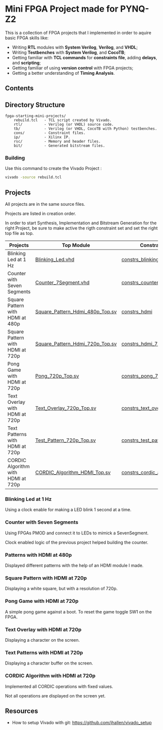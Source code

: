 # Mini FPGA Project made for PYNQ-Z2

This is a collection of FPGA projects that I implemented in order to aquire basic FPGA skills like: 
- Writing **RTL** modules with **System Verilog**, **Verilog**, and **VHDL**;
- Writing **Testbenches** with **System Verilog**, and **CocoTB**;
- Getting familiar with **TCL commands** for **constraints file**, adding **delays**, and **scripting**;
- Getting familiar of using **version control** with FPGA projects;
- Getting a better understanding of **Timing Analysis**.

## Contents

## Directory Structure

```
fpga-starting-mini-projects/
    rebuild.tcl   - TCL script created by Vivado.
    rtl/          - Verilog (or VHDL) source code.
    tb/           - Verilog (or VHDL, CocoTB with Python) testbenches.
    cons/         - Constraint files.
    ip/           - Xilinx IP.
    rsc/          - Memory and header files.
    bit/          - Generated bitstream files.
```
### Building

Use this command to create the Vivado Project :
```bash
vivado -source rebuild.tcl
```

## Projects

All projects are in the same source files. 

Projects are listed in creation order.

In order to start Synthesis, Implementation and Bitstream Generation for the right Project, be sure to make active the rigth constraint set and set the right top file as top.

| Projects                           | Top Module                                                             | Constraint Set                                                    |
| ---------------------------------- | ---------------------------------------------------------------------- | ----------------------------------------------------------------- |
| Blinking Led at 1 Hz               | [Blinking_Led.vhd](rtl/Blinking_Led.vhd)                               | [constrs_blinking_led](cons/blinking_led_constraints.xdc)         |
| Counter with Seven Segments        | [Counter_7Segment.vhd](rtl/Counter_7Segment.vhd)                       | [constrs_counter_7segment](cons/counter_7segment_constraints.xdc) |
| Square Pattern with HDMI at 480p   | [Square_Pattern_Hdmi_480p_Top.sv](rtl/Square_Pattern_Hdmi_480p_Top.sv) | [constrs_hdmi](cons/hdmi_constraints.xdc)                         |
| Square Pattern with HDMI at 720p   | [Square_Pattern_Hdmi_720p_Top.sv](rtl/Square_Pattern_Hdmi_720p_Top.sv) | [constrs_hdmi_720p](cons/hdmi_720p_constraints.xdc)               |
| Pong Game with HDMI at 720p        | [Pong_720p_Top.sv](rtl/Pong_720p_Top.sv)                               | [constrs_pong_720p](cons/pong_720p_constraints.xdc)               |
| Text Overlay with HDMI at 720p     | [Text_Overlay_720p_Top.sv](rtl/Text_Overlay_720p_Top.sv)               | [constrs_text_overlay_720p](cons/text_overlay_720p.xdc)           |
| Text Patterns with HDMI at 720p    | [Test_Pattern_720p_Top.sv](rtl/Test_Pattern_720p_Top.sv)               | [constrs_test_pattern_720p](cons/test_pattern_constraints.xdc)    |
| CORDIC Algorithm with HDMI at 720p | [CORDIC_Algorithm_HDMI_Top.sv](rtl/CORDIC_Algorithm_HDMI_Top.sv)       | [constrs_cordic_algorithm_hdmi](cons/cordic_algorithm_hdmi.xdc)   |

### Blinking Led at 1 Hz

Using a clock enable for making a LED blink 1 second at a time.

### Counter with Seven Segments

Using FPGAs PMOD and connect it to LEDs to mimick a SevenSegment. 

Clock enabled logic of the previous project helped building the counter.

### Patterns with HDMI at 480p

Displayed different patterns with the help of an HDMI module I made.

### Square Pattern with HDMI at 720p

Displaying a white square, but with a resolution of 720p.

### Pong Game with HDMI at 720p

A simple pong game against a boot. To reset the game toggle SW1 on the FPGA.

### Text Overlay with HDMI at 720p

Displaying a character on the screen.

### Text Patterns with HDMI at 720p

Displaying a character buffer on the screen.

### CORDIC Algorithm with HDMI at 720p

Implemented all CORDIC operations with fixed values. 

Not all operations are displayed on the screen yet.

## Resources

- How to setup Vivado with git: https://github.com/jhallen/vivado_setup

